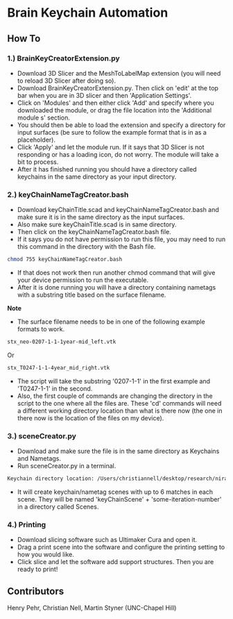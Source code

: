 # Brain Keychain Automation

## How To

### 1.) BrainKeyCreatorExtension.py  
- Download 3D Slicer and the MeshToLabelMap extension (you will need to reload 3D Slicer after doing so).  
- Download BrainKeyCreatorExtension.py. Then click on 'edit' at the top bar when you are in 3D slicer and then 'Application Settings'.  
- Click on 'Modules' and then either click 'Add' and specify where you downloaded the module, or drag the file location into the 'Additional module 
s' section.  
- You should then be able to load the extension and specify a directory for input surfaces (be sure to follow the example format that is in as a placeholder).  
- Click 'Apply' and let the module run. If it says that 3D Slicer is not responding or has a loading icon, do not worry. The module will take a bit to process.  
- After it has finished running you should have a directory called keychains in the same directory as your input directory.  

### 2.) keyChainNameTagCreator.bash  
- Download keyChainTitle.scad and keyChainNameTagCreator.bash and make sure it is in the same directory as the input surfaces.   
- Also make sure keyChainTitle.scad is in same directory.  
- Then click on the keyChainNameTagCreator.bash file.  
- If it says you do not have permission to run this file, you may need to run this command in the directory with the Bash file.  
```bash
chmod 755 keyChainNameTagCreator.bash 
```
- If that does not work then run another chmod command that will give your device permission to run the executable.  
- After it is done running you will have a directory containing nametags with a substring title based on the surface filename.  

**Note**  

* The surface filename needs to be in one of the following example formats to work.  
```bash
stx_neo-0207-1-1-1year-mid_left.vtk  
```
Or
```bash
stx_T0247-1-1-4year_mid_right.vtk  
```
* The script will take the substring '0207-1-1' in the first example and 'T0247-1-1' in the second.  
* Also, the first couple of commands are changing the directory in the script to the one where all the files are. These 'cd' commands will need a different working directory location than what is there now (the one in there now is the location of the files on my device).  

### 3.) sceneCreator.py
- Download and make sure the file is in the same directory as Keychains and Nametags.  
- Run sceneCreator.py in a terminal.  
```bash
Keychain directory location: /Users/christiannell/desktop/research/niral/fullAutomation/Priority3SaveDir/
 ``` 
- It will create keychain/nametag scenes with up to 6 matches in each scene. They will be named 'keyChainScene' + 'some-iteration-number' in a directory called Scenes.

### 4.) Printing
- Download slicing software such as Ultimaker Cura and open it.
- Drag a print scene into the software and configure the printing setting to how you would like.
- Click slice and let the software add support structures. Then you are ready to print!

## Contributors

Henry Pehr, Christian Nell, Martin Styner (UNC-Chapel Hill)
